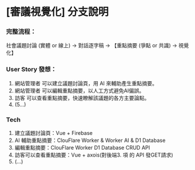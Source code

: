 # [審議視覺化] 分支說明

### 完整流程：
社會議題討論 (實體 or 線上) → 對話逐字稿 → 【重點摘要 (爭點 or 共識) → 視覺化】

### User Story 發想：
1. 網站管理者 可以建立議題討論頁，用 AI 來輔助產生重點摘要。
2. 網站管理者 可以編輯重點摘要，以人工方式避免AI偏誤。
3. 訪客 可以查看重點摘要，快速瞭解該議題的各方主要論點。
4. (5...)


### Tech
1. 建立議題討論頁：Vue + Firebase
2. AI 輔助重點摘要：ClouFlare Worker & Worker AI & D1 Database
3. 編輯重點摘要：ClouFlare Worker D1 Database CRUD API 
4. 訪客可以查看重點摘要：Vue + axois(對後端3. 項 的 API 發GET請求)
5. (...)